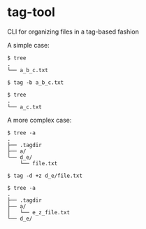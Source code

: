 tag-tool
========

CLI for organizing files in a tag-based fashion

A simple case:

```shell
$ tree
.
└── a_b_c.txt

$ tag -b a_b_c.txt

$ tree
.
└── a_c.txt
```

A more complex case:

```shell
$ tree -a
.
├── .tagdir
├── a/
└── d_e/
    └── file.txt

$ tag -d +z d_e/file.txt

$ tree -a
.
├── .tagdir
├── a/
│   └── e_z_file.txt
└── d_e/
```

